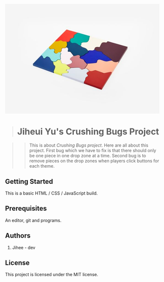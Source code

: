 ![puzzle](images/puzzleImage.jpg "puzzle Image")

># Jiheui Yu's Crushing Bugs Project


>>This is about *Crushing Bugs project*. Here are all about this project.
First bug which we have to fix is that there should only be one piece in one drop zone at a time.
Second bug is to remove pieces on the drop zones when players click buttons for each theme.

## Getting Started
This is a basic HTML / CSS / JavaScript build.

## Prerequisites

An editor, git and programs.

## Authors
1. Jihee - dev

## License
This project is licensed under the MIT license.
